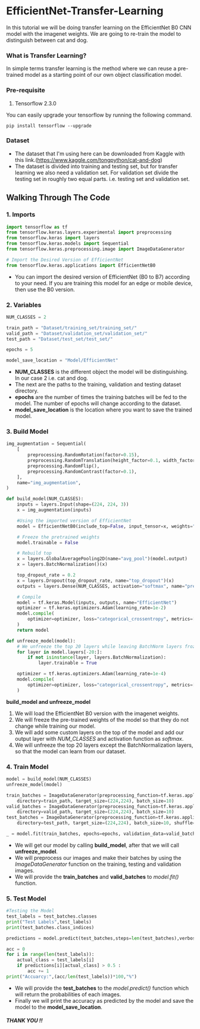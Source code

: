 # EfficientNet-Transfer-Learning

In this tutorial we will be doing transfer learning on the EfficientNet B0 CNN model with the imagenet weights. We are going to re-train the model to distinguish between cat and dog.

### What is Transfer Learning?
In simple terms transfer learning is the method where we can reuse a pre-trained model as a starting point of our own object classification model.

### Pre-requisite
1. Tensorflow 2.3.0

You can easily upgrade your tensorflow by running the following command.
~~~~
pip install tensorflow --upgrade
~~~~

### Dataset
* The dataset that I'm using here can be downloaded from Kaggle with this link.(https://www.kaggle.com/tongpython/cat-and-dog)
* The dataset is divided into training and testing set, but for transfer learning we also need a validation set. For validation set divide the testing set in roughly two equal parts. i.e. testing set and validation set.

## Walking Through The Code

### 1. Imports
~~~~python
import tensorflow as tf
from tensorflow.keras.layers.experimental import preprocessing
from tensorflow.keras import layers
from tensorflow.keras.models import Sequential
from tensorflow.keras.preprocessing.image import ImageDataGenerator

# Import the Desired Version of EfficientNet
from tensorflow.keras.applications import EfficientNetB0
~~~~
* You can import the desired version of EfficientNet (B0 to B7) according to your need. If you are training this model for an edge or mobile device, then use the B0 version.

### 2. Variables
~~~~python
NUM_CLASSES = 2

train_path = "Dataset/training_set/training_set/"
valid_path = "Dataset/validation_set/validation_set/"
test_path = "Dataset/test_set/test_set/"

epochs = 5

model_save_location = "Model/EfficientNet"
~~~~
* **NUM_CLASSES** is the different object the model will be distinguishing. In our case 2 i.e. cat and dog.
* The next are the paths to the training, validation and testing dataset directory.
* **epochs** are the number of times the training batches will be fed to the model. The number of epochs will change according to the dataset.
* **model_save_location** is the location where you want to save the trained model.

### 3. Build Model
~~~~python
img_augmentation = Sequential(
    [
        preprocessing.RandomRotation(factor=0.15),
        preprocessing.RandomTranslation(height_factor=0.1, width_factor=0.1),
        preprocessing.RandomFlip(),
        preprocessing.RandomContrast(factor=0.1),
    ],
    name="img_augmentation",
)

def build_model(NUM_CLASSES):
    inputs = layers.Input(shape=(224, 224, 3))
    x = img_augmentation(inputs)

    #Using the imported version of EfficientNet
    model = EfficientNetB0(include_top=False, input_tensor=x, weights="imagenet")

    # Freeze the pretrained weights
    model.trainable = False

    # Rebuild top
    x = layers.GlobalAveragePooling2D(name="avg_pool")(model.output)
    x = layers.BatchNormalization()(x)

    top_dropout_rate = 0.2
    x = layers.Dropout(top_dropout_rate, name="top_dropout")(x)
    outputs = layers.Dense(NUM_CLASSES, activation="softmax", name="pred")(x)

    # Compile
    model = tf.keras.Model(inputs, outputs, name="EfficientNet")
    optimizer = tf.keras.optimizers.Adam(learning_rate=1e-2)
    model.compile(
        optimizer=optimizer, loss="categorical_crossentropy", metrics=["accuracy"]
    )
    return model

def unfreeze_model(model):
    # We unfreeze the top 20 layers while leaving BatchNorm layers frozen
    for layer in model.layers[-20:]:
        if not isinstance(layer, layers.BatchNormalization):
            layer.trainable = True

    optimizer = tf.keras.optimizers.Adam(learning_rate=1e-4)
    model.compile(
        optimizer=optimizer, loss="categorical_crossentropy", metrics=["accuracy"]
    )
~~~~
**build_model and unfreeze_model**
1. We will load the EfficientNet B0 version with the imagenet weights.
2. We will freeze the pre-trained weights of the model so that they do not change while training our model.
3. We will add some custom layers on the top of the model and add our output layer with *NUM_CLASSES* and activation function as *softmax*.
4. We will unfreeze the top 20 layers except the BatchNormalization layers, so that the model can learn from our dataset.

### 4. Train Model
~~~~python
model = build_model(NUM_CLASSES)
unfreeze_model(model)

train_batches = ImageDataGenerator(preprocessing_function=tf.keras.applications.efficientnet.preprocess_input).flow_from_directory(
    directory=train_path, target_size=(224,224), batch_size=10)
valid_batches = ImageDataGenerator(preprocessing_function=tf.keras.applications.efficientnet.preprocess_input).flow_from_directory(
    directory=valid_path, target_size=(224,224), batch_size=10)
test_batches = ImageDataGenerator(preprocessing_function=tf.keras.applications.efficientnet.preprocess_input).flow_from_directory(
    directory=test_path, target_size=(224,224), batch_size=10, shuffle=False)

_ = model.fit(train_batches, epochs=epochs, validation_data=valid_batches, verbose=1)
~~~~
* We will get our model by calling **build_model**, after that we will call **unfreeze_model**.
* We will preprocess our images and make their batches by using the *ImageDataGenerator* function on the training, testing and validation images.
* We will provide the **train_batches** and **valid_batches** to *model.fit()* function.

### 5. Test Model
~~~~python
#Testing the Model
test_labels = test_batches.classes
print("Test Labels",test_labels)
print(test_batches.class_indices)

predictions = model.predict(test_batches,steps=len(test_batches),verbose=0)

acc = 0
for i in range(len(test_labels)):
    actual_class = test_labels[i]
    if predictions[i][actual_class] > 0.5 : 
        acc += 1
print("Accuarcy:",(acc/len(test_labels))*100,"%")
~~~~
* We will provide the **test_batches** to the *model.predict()* function which will return the probabilities of each images.
* Finally we will print the accuracy as predicted by the model and save the model to the **model_save_location**.

##### THANK YOU !!

